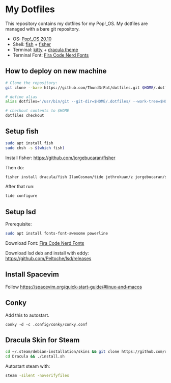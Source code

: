 # My Dotfiles

This repository contains my dotfiles for my Pop!_OS.
My dotfiles are managed with a bare git repository.

+ OS: [Pop!_OS 20.10](https://pop.system76.com/)
+ Shell: [fish](https://fishshell.com/) + [fisher](https://github.com/jorgebucaran/fisher)
+ Terminal: [kitty](https://github.com/kovidgoyal/kitty) + [dracula theme](https://github.com/dracula/kitty)
+ Terminal Font: [Fira Code Nerd Fonts](https://github.com/ryanoasis/nerd-fonts/tree/master/patched-fonts/FiraCode)

## How to deploy on new machine

```bash
# Clone the repository:
git clone --bare https://github.com/Thund3rPat/dotfiles.git $HOME/.dotfiles

# define alias
alias dotfiles='/usr/bin/git --git-dir=$HOME/.dotfiles/ --work-tree=$HOME'

# checkout contents to $HOME
dotfiles checkout
```

## Setup fish

```bash
sudo apt install fish
sudo chsh -s $(which fish)
```

Install fisher: https://github.com/jorgebucaran/fisher

Then do:
```bash
fisher install dracula/fish IlanCosman/tide jethrokuan/z jorgebucaran/spark.fish jorgebucaran/autopair.fish
```

After that run:
```bash
tide configure
```

## Setup lsd
Prerequisite:
```bash
sudo apt install fonts-font-awesome powerline
```
Download Font: [Fira Code Nerd Fonts](https://github.com/ryanoasis/nerd-fonts/tree/master/patched-fonts/FiraCode)

Download lsd deb and install with eddy: https://github.com/Peltoche/lsd/releases


## Install Spacevim
Follow https://spacevim.org/quick-start-guide/#linux-and-macos

## Conky
Add this to autostart.
```
conky -d -c .config/conky/conky.conf
```


## Dracula Skin for Steam
```bash
cd ~/.steam/debian-installation/skins && git clone https://github.com/dracula/steam.git 'Dracula'
cd Dracula && ./install.sh
```
Autostart steam with:
```bash
steam -silent -noverifyfiles
```
